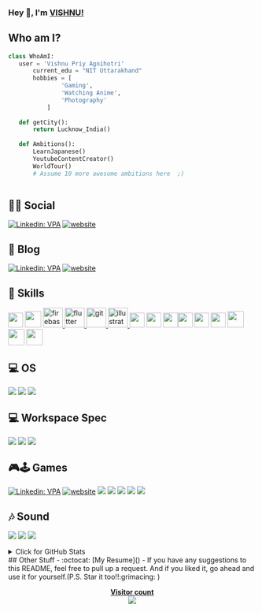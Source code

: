### Hey 👋, I'm [VISHNU!](https://iamvpa.github.io/pw/)
## Who am I?
 ```python
 class WhoAmI:
 	user = 'Vishnu Priy Agnihotri'
		current_edu = "NIT Uttarakhand"
		hobbies = [
				'Gaming',
				'Watching Anime',
				'Photography'
			]
	
	def getCity():
		return Lucknow_India()
	
	def Ambitions():
		LearnJapanese()
		YoutubeContentCreator()
		WorldTour()
		# Assume 10 more awesome ambitions here  ;)
	
 ```
## 👨👩 Social 
[![Linkedin: VPA](https://img.shields.io/badge/linkedin-%230077B5.svg?&style=for-the-badge&logo=linkedin&logoColor=white)](https://www.linkedin.com/in/zza/)
[![website](	https://img.shields.io/badge/instagram-%23E4405F.svg?&style=for-the-badge&logo=instagram&logoColor=white)](https://www.instagram.com/vpagram/)
## 📝 Blog
[![Linkedin: VPA](https://img.shields.io/badge/medium-%2312100E.svg?&style=for-the-badge&logo=medium&logoColor=white)](https://medium.com/@vishnu.csebt18)
[![website](	https://img.shields.io/badge/DEV.TO-%230A0A0A.svg?&style=for-the-badge&logo=dev-dot-to&logoColor=white)](https://dev.to/iamvpa)

## 🚀 Skills
<p align="left"> <img src = 'https://github.com/MarikIshtar007/MarikIshtar007/blob/master/images/cpp.svg' width='30'/>  <img src = 'https://github.com/MarikIshtar007/MarikIshtar007/blob/master/images/dart.svg' width='33'/> <a href="https://firebase.google.com/" target="_blank"> <img src="https://www.vectorlogo.zone/logos/firebase/firebase-icon.svg" alt="firebase" width="40" height="40"/> </a> <a href="https://flutter.dev" target="_blank"> <img src="https://www.vectorlogo.zone/logos/flutterio/flutterio-icon.svg" alt="flutter" width="40" height="40"/> </a> <a href="https://git-scm.com/" target="_blank"> <img src="https://www.vectorlogo.zone/logos/git-scm/git-scm-icon.svg" alt="git" width="40" height="40"/> </a> <a href="https://www.adobe.com/in/products/illustrator.html" target="_blank"> <img src="https://www.vectorlogo.zone/logos/adobe_illustrator/adobe_illustrator-icon.svg" alt="illustrator" width="40" height="40"/> </a> <img src = 'https://github.com/MarikIshtar007/MarikIshtar007/blob/master/images/sql.svg' width='30'/>  <img src = 'https://github.com/MarikIshtar007/MarikIshtar007/blob/master/images/git.svg' width='30'/> <img src = 'https://github.com/MarikIshtar007/MarikIshtar007/blob/master/images/python2.png' height='30'/><img src = 'https://github.com/MarikIshtar007/MarikIshtar007/blob/master/images/html.svg' width='30'/> <img src = 'https://github.com/MarikIshtar007/MarikIshtar007/blob/master/images/css.svg' width='30'/> <img src = 'https://github.com/MarikIshtar007/MarikIshtar007/blob/master/images/js.svg' width='30'/> <img src = 'https://github.com/MarikIshtar007/MarikIshtar007/blob/master/images/bootstrap.svg' width='33'/> <img src = 'https://github.com/MarikIshtar007/MarikIshtar007/blob/master/images/nodejs.svg' width='33'/> <img src = 'https://github.com/MarikIshtar007/MarikIshtar007/blob/master/images/react.svg' width='33'/> </p>

## 💻 OS 
<img src="https://img.shields.io/badge/Android-3DDC84?logo=android&logoColor=white&style=for-the-badge" /> <img src="https://img.shields.io/badge/windows-0078D6?logo=windows&logoColor=white&style=for-the-badge" /> <img src="https://img.shields.io/badge/Ubuntu-E95420?style=for-the-badge&logo=ubuntu&logoColor=white" />
## 💻 Workspace Spec
<img src="https://img.shields.io/badge/windows-hp%20pavillion%20gaming-%230078D6.svg?&style=for-the-badge&logo=windows&logoColor=white" /> <img src="https://img.shields.io/badge/intel-core%20i5%2011th-%230071C5.svg?&style=for-the-badge&logo=intel&logoColor=white" /> <img src="https://img.shields.io/badge/nvidia-rtx2060-%2376B900.svg?&style=for-the-badge&logo=nvidia&logoColor=white" />
## 🎮🕹 Games
[![Linkedin: VPA](https://img.shields.io/badge/Steam-%23000000.svg?&style=for-the-badge&logo=steam&logoColor=white)](https://steamcommunity.com/id/iamVPA/)
[![website](https://img.shields.io/badge/counter%20strike-%23000000.svg?&style=for-the-badge&logo=counter-strike)](https://steamcommunity.com/id/iamVPA/)
<img src="https://img.shields.io/badge/Valorant-D12228?style=for-the-badge&logo=nintendo-3ds&logoColor=white" />
<img src="https://img.shields.io/badge/PUBG-F96854?style=for-the-badge&logo=patreon&logoColor=white" />
<img src="https://img.shields.io/badge/Resident_Evil-7A1FA2?style=for-the-badge&logo=aiqfome&logoColor=white" />
<img src="https://img.shields.io/badge/Apex_Legends-000000?style=for-the-badge&logo=Inkscape&logoColor=white" />
<img src="https://img.shields.io/badge/Forza_Horizon_4-02569B?style=for-the-badge&logo=flutter&logoColor=white" />


## 🎶 Sound
<img src="https://img.shields.io/badge/spotify-%231ED760.svg?&style=for-the-badge&logo=spotify&logoColor=white" /> <img src="https://img.shields.io/badge/google%20podcasts-4285F4?logo=google-podcasts&logoColor=white&style=for-the-badge" /> <img src="https://img.shields.io/badge/youtube%20music-FF0000?logo=youtube-music&logoColor=white&style=for-the-badge" />




<details>
<summary>Click for GitHub Stats</summary>
<p align="left">
<img src="https://github-readme-stats.vercel.app/api?username=iamvpa&show_icons=true&theme=buefy" alt="my github stats" width="420"/>&nbsp;<img src="https://github-readme-stats.vercel.app/api/top-langs/?username=iamvpa&layout=compact&theme=buefy" alt="languages" height="165">
</p>
<p><img align="center" src="https://github-readme-streak-stats.herokuapp.com/?user=iamvpa&" alt="itzyubi" /></p>
</details>
## Other Stuff
  - :octocat: [My Resume]()
  - If you have any suggestions to this README, feel free to pull up a request. And if you liked it, go ahead and use it for yourself.(P.S. Star it too!!:grimacing: )



<p align="center"> 
  <b><u>Visitor count</u><br>
  <img src="https://profile-count.glitch.me/iamvpa/count" />
</p>

<!--
**iamvpa/iamvpa** is a ✨ _special_ ✨ repository because its `README.md` (this file) appears on your GitHub profile.

Here are some ideas to get you started:
![Vishnu's github stats](https://github-readme-stats.vercel.app/api?username=iamvpa&show_icons=true&hide_border=true)

- 🔭 I’m currently working on ...
- 🌱 I’m currently learning ...
- 👯 I’m looking to collaborate on ...
- 🤔 I’m looking for help with ...
- 💬 Ask me about ...
- 📫 How to reach me: ...
- 😄 Pronouns: ...
- ⚡ Fun fact: ...
-->
